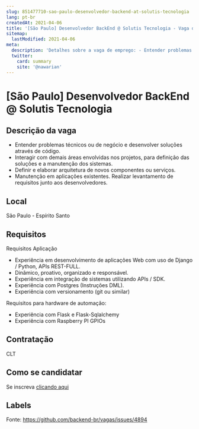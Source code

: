 ```yaml
---
slug: 851477710-sao-paulo-desenvolvedor-backend-at-solutis-tecnologia
lang: pt-br
createdAt: 2021-04-06
title: '[São Paulo] Desenvolvedor BackEnd @ Solutis Tecnologia - Vaga de Emprego'
sitemap:
  lastModified: 2021-04-06
meta:
  description: 'Detalhes sobre a vaga de emprego: - Entender problemas técnicos ou de negócio e desenvolver soluções através de código. - Interagir com demais áreas envolvidas nos projetos, para definição das soluções e a manutenção dos sistemas. - Definir e elaborar arquitetura de novos componentes ou serviços. - Manutenção em aplicações existentes. Realizar levantamento de requisitos junto aos desenvolvedores.'
  twitter:
    card: summary
    site: '@nawarian'
---
```


# [São Paulo] Desenvolvedor BackEnd @ Solutis Tecnologia

## Descrição da vaga

- Entender problemas técnicos ou de negócio e desenvolver soluções através de código.
- Interagir com demais áreas envolvidas nos projetos, para definição das soluções e a manutenção dos sistemas.
- Definir e elaborar arquitetura de novos componentes ou serviços.
- Manutenção em aplicações existentes. Realizar levantamento de requisitos junto aos desenvolvedores.

## Local

São Paulo - Espírito Santo

## Requisitos

Requisitos Aplicação
- Experiência em desenvolvimento de aplicações Web com uso de Django / Python, APIs REST-FULL.
- Dinâmico, proativo, organizado e responsável.
- Experiência em integração de sistemas utilizando APIs / SDK.
- Experiência com Postgres (Instruções DML).
- Experiência com versionamento (git ou similar)

Requisitos para hardware de automação:
- Experiência com Flask e Flask-Sqlalchemy
- Experiência com Raspberry PI GPIOs

## Contratação

CLT

## Como se candidatar

Se inscreva [clicando aqui](https://www.pyjobs.com.br/job/2374)

## Labels



Fonte: https://github.com/backend-br/vagas/issues/4894